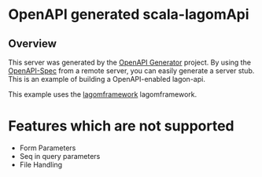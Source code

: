 # OpenAPI generated scala-lagomApi

## Overview
This server was generated by the [OpenAPI Generator](https://openapi-generator.tech) project.  By using the
[OpenAPI-Spec](https://openapis.org) from a remote server, you can easily generate a server stub.  This
is an example of building a OpenAPI-enabled lagon-api.

This example uses the [lagomframework](https://www.lagomframework.com) lagomframework.

# Features which are not supported
- Form Parameters
- Seq in query parameters
- File Handling
